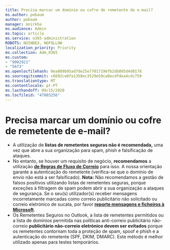 ```yaml
---
title: Precisa marcar um domínio ou cofre de remetente de e-mail?
ms.author: pebaum
author: pebaum
manager: mnirkhe
ms.audience: Admin
ms.topic: article
ms.service: o365-administration
ROBOTS: NOINDEX, NOFOLLOW
localization_priority: Priority
ms.collection: Adm_O365
ms.custom:
- "9002921"
- "5673"
ms.openlocfilehash: 0ea089b95ad7de25e77017196fb2db895d4d0178
ms.sourcegitcommit: c6692ce0fa1358ec3529e59ca0ecdfdea4cdc759
ms.translationtype: MT
ms.contentlocale: pt-PT
ms.lasthandoff: 09/15/2020
ms.locfileid: "47803256"
---
```

# <a name="need-to-mark-a-domain-or-email-sender-safe"></a>Precisa marcar um domínio ou cofre de remetente de e-mail?

- A utilização de **listas de remetentes seguras não é recomendada,** uma vez que abre a sua organização para spam, phish e falsificação de ataques.
- No entanto, se houver um requisito de negócio, **recomendamos** a utilização **[de Regras de Fluxo de Correio](https://docs.microsoft.com/microsoft-365/security/office-365-security/create-safe-sender-lists-in-office-365?view=o365-worldwide#recommended-use-mail-flow-rules)** para isso. A nossa orientação garante a autenticação do remetente (verifica-se que o domínio de envio não está a ser falsificado). **Nota:** Não recomendamos a gestão de falsos positivos utilizando listas de remetentes seguras, porque exceções à filtragem de spam podem abrir a sua organização a ataques de segurança. Se o seu(s) utilizador(s) receber mensagens incorretamente marcadas como correio publicitário não solicitado ou correio eletrónico de sucata, por favor **[reporte mensagens e ficheiros à Microsoft](https://protection.office.com/reportsubmission)**.
- Os Remetentes Seguros no Outlook, a lista de remetentes permitidos ou a lista de domínios permitida nas políticas anti-correio publicitário não-correio **publicitário não-correio eletrónico devem ser evitados** porque os remetentes contornam toda a proteção de spam, spoof e phish e a autenticação do remetente (SPF, DKIM, DMARC). Este método é melhor utilizado apenas para testes temporários.
